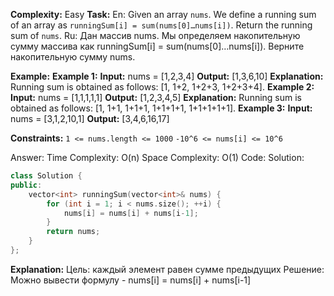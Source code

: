 **Complexity:** Easy
**Task:**
	En: Given an array `nums`. We define a running sum of an array as `runningSum[i] = sum(nums[0]…nums[i])`.
	Return the running sum of `nums`.
	Ru: Дан массив nums. Мы определяем накопительную сумму массива как runningSum[i] = sum(nums[0]…nums[i]). Верните накопительную сумму nums.
	
**Example:**
	**Example 1:**
		**Input:** nums = [1,2,3,4]
		**Output:** [1,3,6,10]
		**Explanation:** Running sum is obtained as follows: [1, 1+2, 1+2+3, 1+2+3+4].
	**Example 2:**
		**Input:** nums = [1,1,1,1,1]
		**Output:** [1,2,3,4,5]
		**Explanation:** Running sum is obtained as follows: [1, 1+1, 1+1+1, 1+1+1+1, 1+1+1+1+1].
	**Example 3:**
		**Input:** nums = [3,1,2,10,1]
		**Output:** [3,4,6,16,17]

**Constraints:**
	`1 <= nums.length <= 1000`
	`-10^6 <= nums[i] <= 10^6`
	
Answer:
	Time Complexity: O(n)
	Space Complexity: O(1)
Code:
Solution:
```cpp
class Solution {
public:
    vector<int> runningSum(vector<int>& nums) {
        for (int i = 1; i < nums.size(); ++i) {
            nums[i] = nums[i] + nums[i-1];
        }
        return nums;
    }
};
```
**Explanation:**
	Цель: каждый элемент равен сумме предыдущих
	Решение: Можно вывести формулу - nums[i] = nums[i] + nums[i-1]